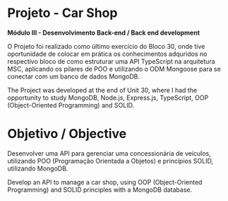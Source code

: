 # Projeto - Car Shop

**Módulo III - Desenvolvimento Back-end / Back end development**

O Projeto foi realizado como último exercício do Bloco 30, onde tive oportunidade de colocar em prática os conhecimentos adquridos no respectivo bloco de como estruturar uma API TypeScript na arquitetura MSC, aplicando os pilares de POO e utilizando o ODM Mongoose para se conectar com um banco de dados MongoDB.

The Project was developed at the end of Unit 30, where I had the opportunity to study MongoDB, Node.js, Express.js, TypeScript, OOP (Object-Oriented Programming) and SOLID.

# Objetivo / Objective

Desenvolver uma API para gerenciar uma concessionária de veículos, utilizando POO (Programação Orientada a Objetos) e princípios SOLID, utilizando MongoDB.

Develop an API to manage a car shop, using OOP (Object-Oriented Programming) and SOLID principles with a MongoDB database.

<!-- Olá, Tryber!

Esse é apenas um arquivo inicial para o README do seu projeto.

É essencial que você preencha esse documento por conta própria, ok?

Não deixe de usar nossas dicas de escrita de README de projetos, e deixe sua criatividade brilhar!

⚠️ IMPORTANTE: você precisa deixar nítido:
- quais arquivos/pastas foram desenvolvidos por você; 
- quais arquivos/pastas foram desenvolvidos por outra pessoa estudante;
- quais arquivos/pastas foram desenvolvidos pela Trybe.

-->
